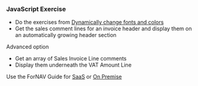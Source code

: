 ### JavaScript Exercise

* Do the exercises from [Dynamically change fonts and colors](/Exercises/DynamicChangeFonts.Exercise.md)
* Get the sales comment lines for an invoice header and display them on an automatically growing header section

Advanced option
* Get an array of Sales Invoice Line comments
* Display them underneath the VAT Amount Line

Use the ForNAV Guide for [SaaS](https://fornav.github.io/ForNav.Guide/#/ForNAVForBCSaaS/JavaScript) or [On Premise](https://fornav.github.io/ForNav.Guide/#/ForNAVForBCOnPrem/JavaScript)

